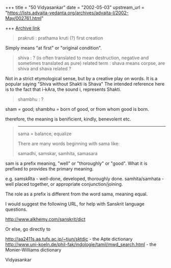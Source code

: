 +++
title = "50 Vidyasankar"
date = "2002-05-03"
upstream_url = "https://lists.advaita-vedanta.org/archives/advaita-l/2002-May/002761.html"

+++
[Archive link](https://lists.advaita-vedanta.org/archives/advaita-l/2002-May/002761.html)

>prakruti : prathama kruti (?)
>           first creation

Simply means "at first" or "original condition".


>shiva : ?
>(is often translated to mean destruction, negative and sometimes
>translated as pure)
>related term : shava means corpse, are shiva and shava related ?


Not in a strict etymological sense, but by a creative play on words. It is a
popular saying "Shiva without Shakti is Shava" The intended reference here
is to the fact that i-kAra, the sound i, represents Shakti.


>shambhu : ?

sham = good; shambhu = born of good, or from whom good is born.

therefore, the meaning is benificient, kindly, benevolent etc.


>--------------------------
>sama = balance, equalize
>
>There are many words beginning with sama like:
>
>samadhi, samskar, samhita, samasara

sam is a prefix meaning, "well" or "thoroughly" or "good". What it is
prefixed to provides the primary meaning.

e.g. samskRta - well-done, developed, thoroughly done.
samhita/samhata - well placed together, or appropriate conjunction/joining.

The role as a prefix is different from the word sama, meaning equal.

I would suggest the following URL, for help with Sanskrit language
questions.

http://www.alkhemy.com/sanskrit/dict

Or else, go directly to

http://aa2411s.aa.tufs.ac.jp/~tjun/sktdic - the Apte dictionary
http://www.uni-koeln.de/phil-fak/indologie/tamil/mwd_search.html - the
Monier-Williams dictionary

Vidyasankar

